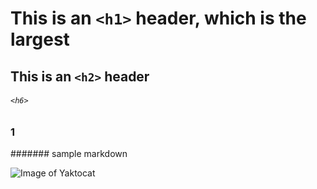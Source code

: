 # This is an `<h1>` header, which is the largest
## This is an `<h2>` header
###### `<h6>`
### 1

####### sample markdown

![Image of Yaktocat](https://octodex.github.com/images/yaktocat.png)
